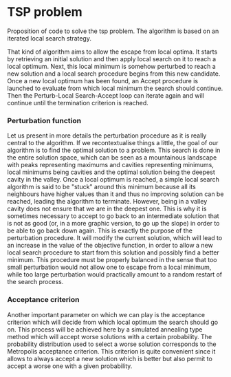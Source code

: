 # TSP problem

Proposition of code to solve the tsp problem. The algorithm is based on an iterated local search strategy.

That kind of algorithm aims to allow the escape from local optima. It starts by retrieving an initial solution and then apply local search on it to reach a local optimum. Next, this local minimum is somehow perturbed to reach a new solution and a local search procedure begins from this new candidate. Once a new local optimum has been found, an Accept procedure is launched to evaluate from which local minimum the search should continue. Then the Perturb-Local Search-Accept loop can iterate again and will continue until the termination criterion is reached.

### Perturbation function

Let us present in more details the perturbation procedure as it is really central to the algorithm. If we recontextualise things a little, the goal of our algorithm is to find the optimal solution to a problem. This search is done in the entire solution space, which can be seen as a mountainous landscape with peaks representing maximums and cavities representing minimums, local minimums being cavities and the optimal solution being the deepest cavity in the valley. Once a local optimum is reached, a simple local search algorithm is said to be "stuck" around this minimum because all its neighbours have higher values than it and thus no improving solution can be reached, leading the algorithm to terminate. However, being in a valley cavity does not ensure that we are in the deepest one. This is why it is sometimes necessary to accept to go back to an intermediate solution that is not as good (or, in a more graphic version, to go up the slope) in order to be able to go back down again. This is exactly the purpose of the perturbation procedure. It will modify the current solution, which will lead to an increase in the value of the objective function, in order to allow a new local search procedure to start from this solution and possibly find a better minimum. This procedure must be properly balanced in the sense that too small perturbation would not allow one to escape from a local minimum, while too large perturbation would practically amount to a random restart of the search process.


### Acceptance criterion

Another important parameter on which we can play is the acceptance criterion which will decide from which local optimum the search should go on. This process will be achieved here by a simulated annealing type method which will accept worse solutions with a certain probability. The probability distribution used to select a worse solution corresponds to the Metropolis acceptance criterion. This criterion is quite convenient since it allows to always accept a new solution which is better but also permit to accept a worse one with a given probability.


